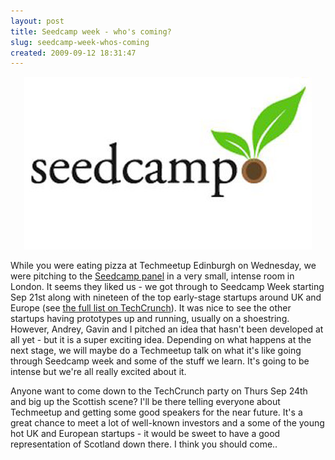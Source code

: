 ```yaml
---
layout: post
title: Seedcamp week - who's coming?
slug: seedcamp-week-whos-coming
created: 2009-09-12 18:31:47
---
```


<p style="text-align: center;"><img class="size-full wp-image-568 aligncenter" title="Seedcamp" src="/static/img/wp/seedcamp460.jpg" alt="seedcamp460" width="460" height="276" /></p>

While you were eating pizza at Techmeetup Edinburgh on Wednesday, we were pitching to the <a href="http://seedcamp.com/pages/about_team">Seedcamp panel</a> in a very small, intense room in London. It seems they liked us - we got through to Seedcamp Week starting Sep 21st along with nineteen of the top early-stage startups around UK and Europe (see <a href="http://uk.techcrunch.com/2009/09/10/seedcamp-announces-teams-for-the-big-week/">the full list on TechCrunch</a>). It was nice to see the other startups having prototypes up and running, usually on a shoestring. However, Andrey, Gavin and I pitched an idea that hasn't been developed at all yet - but it is a super exciting idea. Depending on what happens at the next stage, we will maybe do a Techmeetup talk on what it's like going through Seedcamp week and some of the stuff we learn. It's going to be intense but we're all really excited about it.

Anyone want to come down to the TechCrunch party on Thurs Sep 24th and big up the Scottish scene? I'll be there telling everyone about Techmeetup and getting some good speakers for the near future. It's a great chance to meet a lot of well-known investors and a some of the young hot UK and European startups - it would be sweet to have a good representation of Scotland down there. I think you should come..